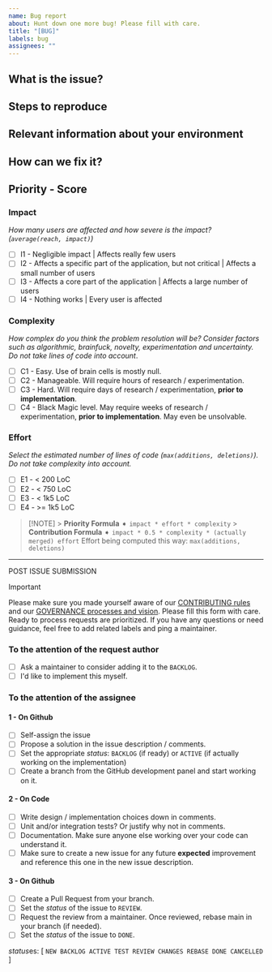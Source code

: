 ```yaml
---
name: Bug report
about: Hunt down one more bug! Please fill with care.
title: "[BUG]"
labels: bug
assignees: ""
---
```


<!-- Thank you for your hawk eye 🙏🏻 -->

## **What** is the issue?

<!--
FILL ME
Expected behaviour vs Current behaviour.
-->

## Steps to reproduce

<!--
FILL ME
-->

## Relevant information about your environment

<!--
FILL ME
(e.g. browser, OS, versions of rust, tools, logs, etc.)
-->

## **How** can we fix it?

<!--
FILL ME
Feel free to provide implementation details. This will speed up the process.
-->

<!--
SUBMIT ME then update at least priorities
-->

## Priority - Score

### Impact

_How many users are affected and how severe is the impact? (`average(reach, impact)`)_

- [ ] I1 - Negligible impact | Affects really few users
- [ ] I2 - Affects a specific part of the application, but not critical | Affects a small number of users
- [ ] I3 - Affects a core part of the application | Affects a large number of users
- [ ] I4 - Nothing works | Every user is affected

### Complexity

_How complex do you think the problem resolution will be? Consider factors such as algorithmic, brainfuck, novelty, experimentation and uncertainty. Do not take lines of code into account_.

- [ ] C1 - Easy. Use of brain cells is mostly null.
- [ ] C2 - Manageable. Will require hours of research / experimentation.
- [ ] C3 - Hard. Will require days of research / experimentation, **prior to implementation**.
- [ ] C4 - Black Magic level. May require weeks of research / experimentation, **prior to implementation**. May even be unsolvable.

### Effort

_Select the estimated number of lines of code (`max(additions, deletions)`). Do not take complexity into account._

- [ ] E1 - < 200 LoC
- [ ] E2 - < 750 LoC
- [ ] E3 - < 1k5 LoC
- [ ] E4 - >= 1k5 LoC

> [!NOTE] > **Priority Formula** ➧ `impact * effort * complexity` > **Contribution Formula** ➧ `impact * 0.5 * complexity * (actually merged) effort`
> Effort being computed this way: `max(additions, deletions)`

---

POST ISSUE SUBMISSION

> [!IMPORTANT]
> Please make sure you made yourself aware of our [CONTRIBUTING rules](https://github.com/ryse-rs/.github/blob/main/CONTRIBUTING.md) and our [GOVERNANCE processes and vision](https://github.com/ryse-rs/.github/blob/main/GOVERNANCE.md).
> Please fill this form with care. Ready to process requests are prioritized.
> If you have any questions or need guidance, feel free to add related labels and ping a maintainer.

### To the attention of the request author

- [ ] Ask a maintainer to consider adding it to the `BACKLOG`.
- [ ] I'd like to implement this myself.

### To the attention of the assignee

#### 1 - On Github

- [ ] Self-assign the issue
- [ ] Propose a solution in the issue description / comments.
- [ ] Set the appropriate _status_: `BACKLOG` (if ready) or `ACTIVE` (if actually working on the implementation)
- [ ] Create a branch from the GitHub development panel and start working on it.

#### 2 - On Code

- [ ] Write design / implementation choices down in comments.
- [ ] Unit and/or integration tests? Or justify why not in comments.
- [ ] Documentation. Make sure anyone else working over your code can understand it.
- [ ] Make sure to create a new issue for any future **expected** improvement and reference this one in the new issue description.

#### 3 - On Github

- [ ] Create a Pull Request from your branch.
- [ ] Set the _status_ of the issue to `REVIEW`.
- [ ] Request the review from a maintainer. Once reviewed, rebase main in your branch (if needed).
- [ ] Set the _status_ of the issue to `DONE`.

*status*es: [ `NEW BACKLOG ACTIVE TEST REVIEW CHANGES REBASE DONE CANCELLED` ]
